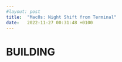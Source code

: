 ```yaml
---
#layout: post
title:  "Mac0s: Night Shift from Terminal"
date:   2022-11-27 00:31:48 +0100
---
```


# BUILDING
